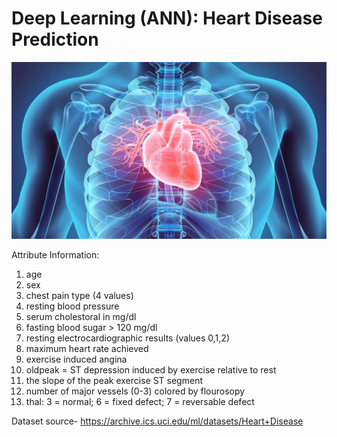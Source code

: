 # Deep Learning (ANN): Heart Disease Prediction

![](https://github.com/AkhileshThite/Portfolio/blob/master/heart.jpeg)

Attribute Information: 
1. age 
2. sex 
3. chest pain type (4 values) 
4. resting blood pressure 
5. serum cholestoral in mg/dl 
6. fasting blood sugar > 120 mg/dl
7. resting electrocardiographic results (values 0,1,2)
8. maximum heart rate achieved 
9. exercise induced angina 
10. oldpeak = ST depression induced by exercise relative to rest 
11. the slope of the peak exercise ST segment 
12. number of major vessels (0-3) colored by flourosopy 
13. thal: 3 = normal; 6 = fixed defect; 7 = reversable defect

Dataset source- https://archive.ics.uci.edu/ml/datasets/Heart+Disease
